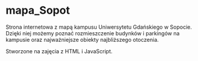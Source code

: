 # mapa_Sopot
Strona internetowa z mapą kampusu Uniwersytetu Gdańskiego w Sopocie. Dzięki niej możemy poznać rozmieszczenie budynków i parkingów na kampusie oraz najważniejsze obiekty najbliższego otoczenia.

Stworzone na zajęcia z HTML i JavaScript.
